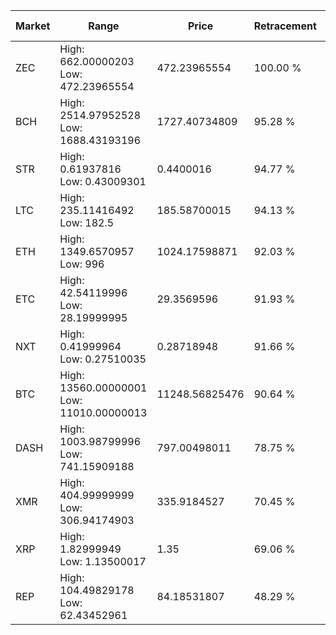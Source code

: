 | Market | Range | Price| Retracement | Doubles to 50% |
| --- | --- | --- | --- | --- |
| ZEC | High: 662.00000203<br />Low: 472.23965554 | 472.23965554 | 100.00 % | 1.20 |
| BCH | High: 2514.97952528<br />Low: 1688.43193196 | 1727.40734809 | 95.28 % | 1.22 |
| STR | High: 0.61937816<br />Low: 0.43009301 | 0.4400016 | 94.77 % | 1.19 |
| LTC | High: 235.11416492<br />Low: 182.5 | 185.58700015 | 94.13 % | 1.13 |
| ETH | High: 1349.6570957<br />Low: 996 | 1024.17598871 | 92.03 % | 1.15 |
| ETC | High: 42.54119996<br />Low: 28.19999995 | 29.3569596 | 91.93 % | 1.20 |
| NXT | High: 0.41999964<br />Low: 0.27510035 | 0.28718948 | 91.66 % | 1.21 |
| BTC | High: 13560.00000001<br />Low: 11010.00000013 | 11248.56825476 | 90.64 % | 1.09 |
| DASH | High: 1003.98799996<br />Low: 741.15909188 | 797.00498011 | 78.75 % | 1.09 |
| XMR | High: 404.99999999<br />Low: 306.94174903 | 335.9184527 | 70.45 % | 1.06 |
| XRP | High: 1.82999949<br />Low: 1.13500017 | 1.35 | 69.06 % | 1.10 |
| REP | High: 104.49829178<br />Low: 62.43452961 | 84.18531807 | 48.29 % | 0.00 |
